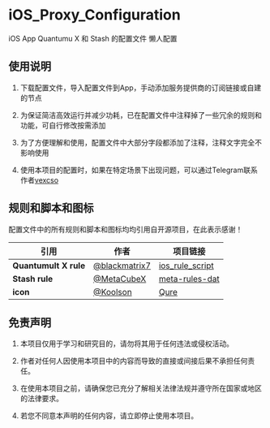 # iOS_Proxy_Configuration

iOS App Quantumu X 和 Stash 的配置文件 懒人配置

## 使用说明

1. 下载配置文件，导入配置文件到App，手动添加服务提供商的订阅链接或自建的节点

2. 为保证简洁高效运行并减少功耗，已在配置文件中注释掉了一些冗余的规则和功能，可自行修改按需添加

3. 为了方便理解和使用，配置文件中大部分字段都添加了注释，注释文字完全不影响使用

4. 使用本项目的配置时，如果在特定场景下出现问题，可以通过Telegram联系作者[vexcso](https//:t.me/vexcso)

## 规则和脚本和图标

配置文件中的所有规则和脚本和图标均均引用自开源项目，在此表示感谢！

| **引用**              | **作者**                                         | **项目链接**                                                       |
|-----------------------|--------------------------------------------------|--------------------------------------------------------------------|
| **Quantumult X rule** | [@blackmatrix7](https://github.com/blackmatrix7) | [ios_rule_script](https://github.com/blackmatrix7/ios_rule_script) |
| **Stash rule**        | [@MetaCubeX](https://github.com/MetaCubeX)       | [meta-rules-dat](https://github.com/MetaCubeX/meta-rules-dat)      |
| **icon**              | [@Koolson](https://github.com/Koolson)           | [Qure](https://github.com/Koolson/Qure)                            |

## 免责声明

1. 本项目仅用于学习和研究目的，请勿将其用于任何违法或侵权活动。

2. 作者对任何人因使用本项目中的内容而导致的直接或间接后果不承担任何责任。

3. 在使用本项目之前，请确保您已充分了解相关法律法规并遵守所在国家或地区的法律要求。

4. 若您不同意本声明的任何内容，请立即停止使用本项目。
